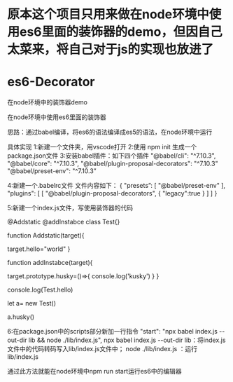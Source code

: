 # 原本这个项目只用来做在node环境中使用es6里面的装饰器的demo，但因自己太菜来，将自己对于js的实现也放进了

# es6-Decorator
在node环境中的装饰器demo

在node环境中使用es6里面的装饰器

思路：通过babel编译，将es6的语法编译成es5的语法，在node环境中运行

具体实现
1:新建一个文件夹，用vscode打开
2:使用 npm init 生成一个package.json文件
3:安装babel插件：如下四个插件
"@babel/cli": "^7.10.3",
"@babel/core": "^7.10.3",
"@babel/plugin-proposal-decorators": "^7.10.3"
"@babel/preset-env": "^7.10.3” 

4:新建一个.babelrc文件
文件内容如下：
{
    "presets”:
     [
        "@babel/preset-env"
     ],
    "plugins": [
    [
    "@babel/plugin-proposal-decorators",
        {
            "legacy":true
        }
        ]
    ]
}

5:新建一个index.js文件，写使用装饰器的代码

@Addstatic
@addInstabce
class Test{}

function Addstatic(target){

target.hello="world"
}


function addInstabce(target){

target.prototype.husky=()=>{
console.log('kusky')
}
}


console.log(Test.hello)


let a= new Test()

a.husky()

 6:在package.json中的scripts部分新加一行指令
"start": "npx babel index.js --out-dir lib && node ./lib/index.js",
npx babel index.js --out-dir lib：将index.js文件中的代码转码写入lib/index.js文件中；
node ./lib/index.js  ：运行lib/index.js
 

通过此方法就能在node环境中npm run start运行es6中的编辑器


